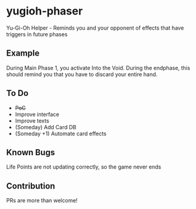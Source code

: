 # yugioh-phaser
 Yu-Gi-Oh Helper - Reminds you and your opponent of effects that have triggers in future phases

## Example
During Main Phase 1, you activate Into the Void. During the endphase, this should remind you that you have to discard your entire hand.

## To Do
- ~~PoC~~
- Improve interface
- Improve texts
- (Someday) Add Card DB
- (Someday +1) Automate card effects

## Known Bugs
Life Points are not updating correctly, so the game never ends

## Contribution
PRs are more than welcome!